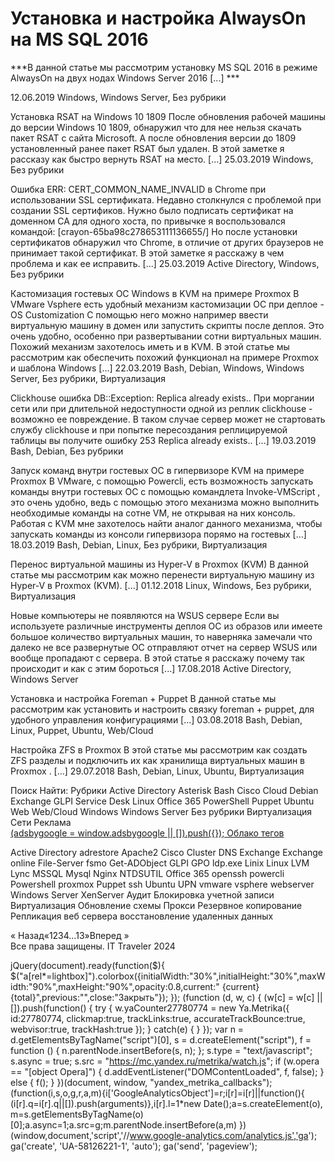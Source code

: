 #  Установка и настройка AlwaysOn на MS SQL 2016   
***В данной статье мы рассмотрим установку MS SQL 2016 в режиме AlwaysOn на двух нодах Windows Server 2016 [...] ***

 12.06.2019 
 Windows, Windows Server, Без рубрики 
        
	
 
 Установка RSAT на Windows 10 1809 
После обновления рабочей машины до версии Windows 10 1809, обнаружил что для нее нельзя скачать пакет RSAT с сайта Microsoft.
А после обновления версии до 1809 установленный ранее пакет RSAT был удален. В этой заметке я рассказу как быстро вернуть RSAT на место.
 [...] 
 25.03.2019 
 Windows, Без рубрики 
        
	
 
 Ошибка ERR: CERT_COMMON_NAME_INVALID в Chrome при использовании SSL сертификата. 
Недавно столкнулся с проблемой при создании SSL сертификов. Нужно было подписать сертификат на доменном CA для одного хоста, по привычке я воспользовался командой:
[crayon-65ba98c278653111136655/]
Но после установки сертификатов обнаружил что Chrome, в отличие от других браузеров не принимает такой сертификат. В этой заметке я расскажу в чем проблема и как ее исправить.
 [...] 
 25.03.2019 
 Active Directory, Windows, Без рубрики 
        
	
 
 Кастомизация гостевых ОС Windows в KVM на примере Proxmox 
В VMware Vsphere есть удобный механизм кастомизации ОС при деплое - OS Customization 
С помощью него можно например ввести виртуальную машину в домен или запустить скрипты после деплоя.
Это очень удобно, особенно при развертывании сотни виртуальных машин. Похожий механизм захотелось иметь и в KVM.
В этой статье мы рассмотрим как обеспечить похожий функционал на примере Proxmox и шаблона Windows [...] 
 22.03.2019 
 Bash, Debian, Windows, Windows Server, Без рубрики, Виртуализация 
        
	
 
 Clickhouse ошибка DB::Exception: Replica already exists.. 
При моргании сети или при длительной недоступности одной из реплик clickhouse - возможно ее повреждение.
В таком случае сервер может не стартовать службу clickhouse и при попытке пересоздания реплицируемой таблицы вы получите ошибку 253 Replica already exists..
 [...] 
 19.03.2019 
 Bash, Debian, Без рубрики 
        
	
 
 Запуск команд внутри гостевых ОС в гипервизоре KVM на примере Proxmox 
В VMware, с помощью Powercli, есть возможность запускать команды внутри гостевых ОС с помощью командлета Invoke-VMScript , это очень удобно, ведь с помощью этого механизма можно выполнить необходимые команды на сотне VM, не открывая на них консоль. Работая с KVM мне захотелось найти аналог данного механизма, чтобы запускать команды из консоли гипервизора порямо на гостевых [...] 
 18.03.2019 
 Bash, Debian, Linux, Без рубрики, Виртуализация 
        
	
 
 Перенос виртуальной машины из Hyper-V в Proxmox (KVM) 
В данной статье мы рассмотрим как можно перенести виртуальную машину из Hyper-V в Proxmox (KVM).
 [...] 
 01.12.2018 
 Linux, Windows, Без рубрики, Виртуализация 
        
	
 
 Новые компьютеры не появляются на WSUS сервере 
Если вы используете различные инструменты деплоя ОС из образов или имеете большое количество виртуальных машин, то наверняка замечали что далеко не все развернутые ОС отправляют отчет на сервер WSUS или вообще пропадают с сервера.
В этой статье я расскажу почему так происходит и как с этим бороться [...] 
 17.08.2018 
 Active Directory, Windows Server 
        
	
 
 Установка и настройка Foreman + Puppet 
В данной статье мы рассмотрим как установить и настроить связку foreman + puppet, для  удобного управления конфигурациями [...] 
 03.08.2018 
 Bash, Debian, Linux, Puppet, Ubuntu, Web/Cloud 
        
	
 
 Настройка ZFS в Proxmox 
В этой статье мы рассмотрим как создать ZFS разделы и подключить их как хранилища виртуальных машин в Proxmox .
 [...] 
 29.07.2018 
 Bash, Debian, Linux, Ubuntu, Виртуализация 
        
Поиск
Найти:
Рубрики
Active Directory
Asterisk
Bash
Cisco
Cloud
Debian
Exchange
GLPI Service Desk
Linux
Office 365
PowerShell
Puppet
Ubuntu
Web
Web/Cloud
Windows
Windows Server
Без рубрики
Виртуализация
Сети
Реклама			
<ins class="adsbygoogle"
style="display:block"
data-ad-client="ca-pub-1890562251101921"
data-ad-slot="9117958896"
data-ad-format="auto">
(adsbygoogle = window.adsbygoogle || []).push({});
Облако тегов
  
Active Directory
adrestore
Apache2
Cisco
Cluster
DNS
Exchange
Exchange online
File-Server
fsmo
Get-ADObject
GLPI
GPO
ldp.exe
Linix
Linux
LVM
Lync
MSSQL
Mysql
Nginx
NTDSUTIL
Office 365
openssh
powercli
Powershell
proxmox
Puppet
ssh
Ubuntu
UPN
vmware
vsphere
webserver
Windows Server
XenServer
Аудит
Блокировка учетной записи
Виртуализация
Обновление схемы
Прокси
Резервное копирование
Репликация
веб сервера
восстановление удаленных данных 
            
« Назад«1234&hellip;13»Вперед »  
Все права защищены. IT Traveler 2024 
                            
jQuery(document).ready(function($){
$("a[rel*=lightbox]").colorbox({initialWidth:"30%",initialHeight:"30%",maxWidth:"90%",maxHeight:"90%",opacity:0.8,current:" {current}  {total}",previous:"",close:"Закрыть"});
});
(function (d, w, c) {
(w[c] = w[c] || []).push(function() {
try {
w.yaCounter27780774 = new Ya.Metrika({
id:27780774,
clickmap:true,
trackLinks:true,
accurateTrackBounce:true,
webvisor:true,
trackHash:true
});
} catch(e) { }
});
var n = d.getElementsByTagName("script")[0],
s = d.createElement("script"),
f = function () { n.parentNode.insertBefore(s, n); };
s.type = "text/javascript";
s.async = true;
s.src = "https://mc.yandex.ru/metrika/watch.js";
if (w.opera == "[object Opera]") {
d.addEventListener("DOMContentLoaded", f, false);
} else { f(); }
})(document, window, "yandex_metrika_callbacks");
(function(i,s,o,g,r,a,m){i['GoogleAnalyticsObject']=r;i[r]=i[r]||function(){
(i[r].q=i[r].q||[]).push(arguments)},i[r].l=1*new Date();a=s.createElement(o),
m=s.getElementsByTagName(o)[0];a.async=1;a.src=g;m.parentNode.insertBefore(a,m)
})(window,document,'script','//www.google-analytics.com/analytics.js','ga');
ga('create', 'UA-58126221-1', 'auto');
ga('send', 'pageview');
